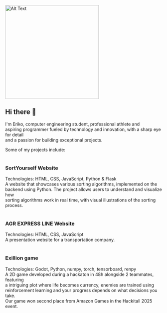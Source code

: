 <img src="https://github.com/user-attachments/assets/2f1e036f-9507-4a75-85d0-140b2f404b72" alt="Alt Text" width="300" height="300">

## Hi there 👋
I'm Eriko, computer engineering student, professional athlete and <br>
aspiring programmer fueled by technology and innovation, with a sharp eye for detail <br>
and a passion for building exceptional projects.

Some of my projects include:
<br><br>
<h3>SortYourself Website</h3>
Technologies: HTML, CSS, JavaScript, Python & Flask<br>
A website that showcases various sorting algorithms, implemented on the <br>
backend using Python. The project allows users to understand and visualize how <br>
sorting algorithms work in real time, with visual illustrations of the sorting process.
<br><br>
<h3>AGR EXPRESS LINE Website</h3>
Technologies: HTML, CSS, JavaScript<br>
A presentation website for a transportation company.
<br><br>
<h3>Exillion game</h3>
Technologies: Godot, Python, numpy, torch, tensorboard, renpy<br>
A 2D game developed during a hackaton in 48h alongside 2 teammates, featuring <br>
a intriguing plot where life becomes currency, enemies are trained using <br>
reinforcement learning and your progress depends on what decisions you take. <br>
Our game won second place from Amazon Games in the Hackitall 2025 event. 


<!--
**ErikoNitu/ErikoNitu** is a ✨ _special_ ✨ repository because its `README.md` (this file) appears on your GitHub profile.

Here are some ideas to get you started:

- 🔭 I’m currently working on ...
- 🌱 I’m currently learning ...
- 👯 I’m looking to collaborate on ...
- 🤔 I’m looking for help with ...
- 💬 Ask me about ...
- 📫 How to reach me: ...
- 😄 Pronouns: ...
- ⚡ Fun fact: ...
-->
